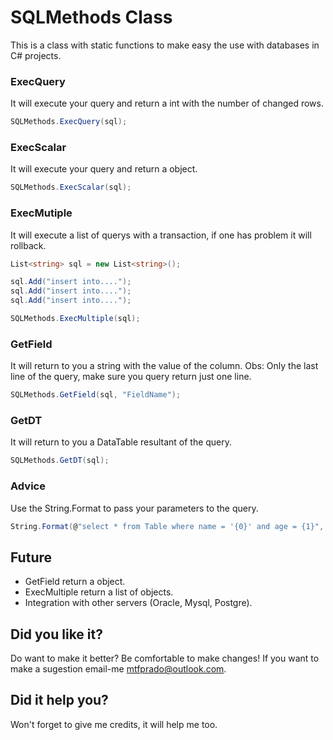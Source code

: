 # SQLMethods Class

This is a class with static functions to make easy the use with databases in C# projects.

### ExecQuery

It will execute your query and return a int with the number of changed rows.

```C#
SQLMethods.ExecQuery(sql);
```

### ExecScalar

It will execute your query and return a object.

```C#
SQLMethods.ExecScalar(sql);
```

### ExecMutiple

It will execute a list of querys with a transaction, if one has problem it will rollback.

```C#
List<string> sql = new List<string>();

sql.Add("insert into....");
sql.Add("insert into....");
sql.Add("insert into....");

SQLMethods.ExecMultiple(sql);
```

### GetField

It will return to you a string with the value of the column. 
Obs: Only the last line of the query, make sure you query return just one line. 

```C#
SQLMethods.GetField(sql, "FieldName");
```

### GetDT

It will return to you a DataTable resultant of the query.

```C#
SQLMethods.GetDT(sql);
```

### Advice

Use the String.Format to pass your parameters to the query.

```C#
String.Format(@"select * from Table where name = '{0}' and age = {1}", Name, Age);
```


## Future

* GetField return a object.
* ExecMultiple return a list of objects.
* Integration with other servers (Oracle, Mysql, Postgre).

## Did you like it?

Do want to make it better? Be comfortable to make changes!
If you want to make a sugestion email-me mtfprado@outlook.com.

## Did it help you?

Won't forget to give me credits, it will help me too.
